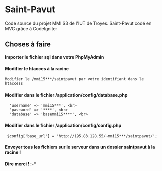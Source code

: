 # Saint-Pavut
Code source du projet MMI S3 de l'IUT de Troyes. Saint-Pavut codé en MVC grâce à CodeIgniter

## Choses à faire

#### Importer le fichier sql dans votre PhpMyAdmin

#### Modifier le htacces à la racine
    Modifier le /mmi15***/saintpavut par votre identifiant dans le htaccess

#### Modifier dans le fichier /application/config/database.php
      'username' => 'mmi15***', <br>
      'password' => '****', <br>
      'database' => 'basemmi15****', <br>
      
#### Modifier dans le fichier /application/config/config.php
     $config['base_url'] = 'http://195.83.128.55/~mmi15***/saintpavut/';
     
#### Envoyer tous les fichiers sur le serveur dans un dossier saintpavut à la racine !

#### Dire merci ! :-*
